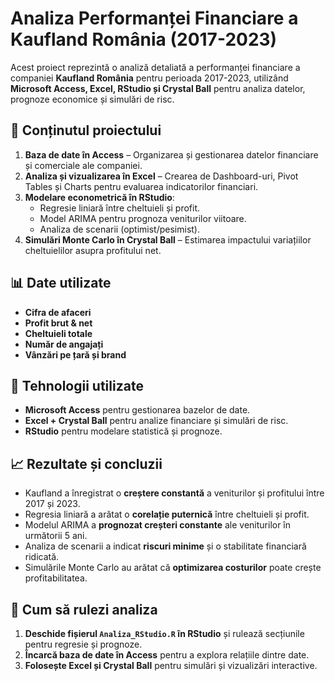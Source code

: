 # Analiza Performanței Financiare a Kaufland România (2017-2023)

Acest proiect reprezintă o analiză detaliată a performanței financiare a companiei **Kaufland România** pentru perioada 2017-2023, utilizând **Microsoft Access, Excel, RStudio și Crystal Ball** pentru analiza datelor, prognoze economice și simulări de risc.

## 📌 Conținutul proiectului
1. **Baza de date în Access** – Organizarea și gestionarea datelor financiare și comerciale ale companiei.
2. **Analiza și vizualizarea în Excel** – Crearea de Dashboard-uri, Pivot Tables și Charts pentru evaluarea indicatorilor financiari.
3. **Modelare econometrică în RStudio**:
   - Regresie liniară între cheltuieli și profit.
   - Model ARIMA pentru prognoza veniturilor viitoare.
   - Analiza de scenarii (optimist/pesimist).
4. **Simulări Monte Carlo în Crystal Ball** – Estimarea impactului variațiilor cheltuielilor asupra profitului net.

## 📊 Date utilizate
- **Cifra de afaceri**
- **Profit brut & net**
- **Cheltuieli totale**
- **Număr de angajați**
- **Vânzări pe țară și brand**

## 🔧 Tehnologii utilizate
- **Microsoft Access** pentru gestionarea bazelor de date.
- **Excel + Crystal Ball** pentru analize financiare și simulări de risc.
- **RStudio** pentru modelare statistică și prognoze.

## 📈 Rezultate și concluzii
- Kaufland a înregistrat o **creștere constantă** a veniturilor și profitului între 2017 și 2023.
- Regresia liniară a arătat o **corelație puternică** între cheltuieli și profit.
- Modelul ARIMA a **prognozat creșteri constante** ale veniturilor în următorii 5 ani.
- Analiza de scenarii a indicat **riscuri minime** și o stabilitate financiară ridicată.
- Simulările Monte Carlo au arătat că **optimizarea costurilor** poate crește profitabilitatea.

## 🚀 Cum să rulezi analiza
1. **Deschide fișierul `Analiza_RStudio.R` în RStudio** și rulează secțiunile pentru regresie și prognoze.
2. **Încarcă baza de date în Access** pentru a explora relațiile dintre date.
3. **Folosește Excel și Crystal Ball** pentru simulări și vizualizări interactive.
